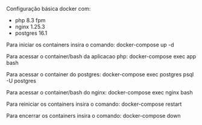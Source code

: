 Configuração básica docker com:
- php 8.3 fpm
- nginx 1.25.3
- postgres 16.1

Para iniciar os containers insira o comando:
docker-compose up -d

Para acessar o container/bash da aplicacao php:
docker-compose exec app bash

Para acessar o container do postgres:
docker-compose exec postgres psql -U postgres

Para acessar o container/bash do nginx:
docker-compose exec nginx bash

Para reiniciar os containers insira o comando:
docker-compose restart

Para encerrar os containers insira o comando:
docker-compose down
